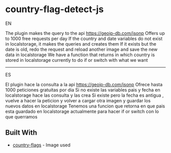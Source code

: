 # country-flag-detect-js

EN

The plugin makes the query to the api https://geoip-db.com/jsonp
Offers up to 1000 free requests per day
If the country and date variables do not exist in localstorage, it makes the queries and creates them
If it exists but the date is old, redo the request and reload another image and save the new data in localstorage
We have a function that returns in which country is stored in localstorage currently to do if or switch with what we want

--------------------------------------

ES

El plugin hace la consulta a la api https://geoip-db.com/jsonp
Ofrece hasta 1000 peticiones gratuitas por dia
Si no existe las variables pais y fecha en localstorage hace las consulta y las crea
Si existe pero la fecha es antigua , vuelve a hacer la peticion y volver a cargar otra imagen y guardar los nuevos datos en localstorage
Tenemos una funcion que retorna en que pais esta guardado en localstorage actualmente para hacer if or switch con lo que querramos


## Built With
* [country-flags](https://github.com/hjnilsson/country-flags) - Image used

